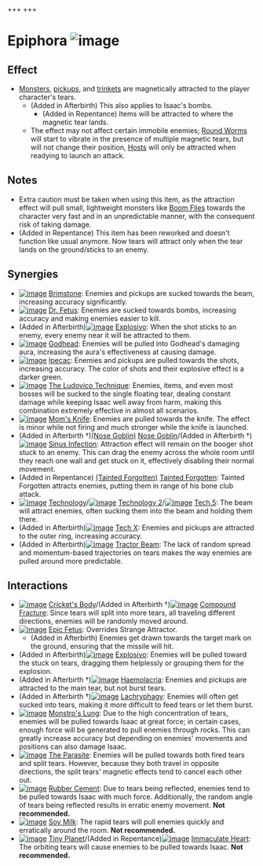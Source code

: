 +++
+++

 # Epiphora ![image](/image/Epiphora.png) 


Effect
--------


* [Monsters](/wiki/Monster "Monster"), [pickups](/wiki/Pickup "Pickup"), and [trinkets](/wiki/Trinket "Trinket") are magnetically attracted to the player character's tears.
	+ (Added in Afterbirth) This also applies to Isaac's bombs.
		- (Added in Repentance) Items will be attracted to where the magnetic tear lands.
	+ The effect may not affect certain immobile enemies; [Round Worms](/wiki/Round_Worm "Round Worm") will start to vibrate in the presence of multiple magnetic tears, but will not change their position, [Hosts](/wiki/Host "Host") will only be attracted when readying to launch an attack.


Notes
-------


* Extra caution must be taken when using this item, as the attraction effect will pull small, lightweight monsters like [Boom Flies](/wiki/Boom_Fly "Boom Fly") towards the character very fast and in an unpredictable manner, with the consequent risk of taking damage.
* (Added in Repentance) This item has been reworked and doesn't function like usual anymore. Now tears will attract only when the tear lands on the ground/sticks to an enemy.


Synergies
-----------


* [![image](/image/Brimstone.png)](/wiki/Brimstone "Brimstone") [Brimstone](/wiki/Brimstone "Brimstone"): Enemies and pickups are sucked towards the beam, increasing accuracy significantly.
* [![image](/image/Dr._Fetus.png)](/wiki/Dr._Fetus "Dr. Fetus") [Dr. Fetus](/wiki/Dr._Fetus "Dr. Fetus"): Enemies are sucked towards bombs, increasing accuracy and making enemies easier to kill.
* (Added in Afterbirth)[![image](/image/Explosivo.png)](/wiki/Explosivo "Explosivo") [Explosivo](/wiki/Explosivo "Explosivo"): When the shot sticks to an enemy, every enemy near it will be attracted to them.
* [![image](/image/Godhead.png)](/wiki/Godhead "Godhead") [Godhead](/wiki/Godhead "Godhead"): Enemies will be pulled into Godhead's damaging aura, increasing the aura's effectiveness at causing damage.
* [![image](/image/Ipecac.png)](/wiki/Ipecac "Ipecac") [Ipecac](/wiki/Ipecac "Ipecac"): Enemies and pickups are pulled towards the shots, increasing accuracy. The color of shots and their explosive effect is a darker green.
* [![image](/image/The_Ludovico_Technique.png)](/wiki/The_Ludovico_Technique "The Ludovico Technique") [The Ludovico Technique](/wiki/The_Ludovico_Technique "The Ludovico Technique"): Enemies, items, and even most bosses will be sucked to the single floating tear, dealing constant damage while keeping Isaac well away from harm, making this combination extremely effective in almost all scenarios.
* [![image](/image/Mom%27s_Knife.png)](/wiki/Mom%27s_Knife "Mom's Knife") [Mom's Knife](/wiki/Mom%27s_Knife "Mom's Knife"): Enemies are pulled towards the knife. The effect is minor while not firing and much stronger while the knife is launched.
* (Added in Afterbirth †)[(Nose Goblin)](/wiki/Nose_Goblin "Nose Goblin") [Nose Goblin](/wiki/Nose_Goblin "Nose Goblin")/(Added in Afterbirth †)[![image](/image/Sinus_Infection.png)](/wiki/Sinus_Infection "Sinus Infection") [Sinus Infection](/wiki/Sinus_Infection "Sinus Infection"): Attraction effect will remain on the booger shot stuck to an enemy. This can drag the enemy across the whole room until they reach one wall and get stuck on it, effectively disabling their normal movement.
* (Added in Repentance)  [(Tainted Forgotten)](/wiki/Tainted_Forgotten "Tainted Forgotten") [Tainted Forgotten](/wiki/Tainted_Forgotten "Tainted Forgotten"): Tainted Forgotten attracts enemies, putting them in range of his bone club attack.
* [![image](/image/Technology.png)](/wiki/Technology "Technology") [Technology](/wiki/Technology "Technology")/[![image](/image/Technology_2.png)](/wiki/Technology_2 "Technology 2") [Technology 2](/wiki/Technology_2 "Technology 2")/[![image](/image/Tech.5.png)](/wiki/Tech.5 "Tech.5") [Tech.5](/wiki/Tech.5 "Tech.5"): The beam will attract enemies, often sucking them into the beam and holding them there.
* (Added in Afterbirth)[![image](/image/Tech_X.png)](/wiki/Tech_X "Tech X") [Tech X](/wiki/Tech_X "Tech X"): Enemies and pickups are attracted to the outer ring, increasing accuracy.
* (Added in Afterbirth)[![image](/image/Tractor_Beam.png)](/wiki/Tractor_Beam "Tractor Beam") [Tractor Beam](/wiki/Tractor_Beam "Tractor Beam"): The lack of random spread and momentum-based trajectories on tears makes the way enemies are pulled around more predictable.


Interactions
--------------


* [![image](/image/Cricket%27s_Body.png)](/wiki/Cricket%27s_Body "Cricket's Body") [Cricket's Body](/wiki/Cricket%27s_Body "Cricket's Body")/(Added in Afterbirth †)[![image](/image/Compound_Fracture.png)](/wiki/Compound_Fracture "Compound Fracture") [Compound Fracture](/wiki/Compound_Fracture "Compound Fracture"): Since tears will split into more tears, all traveling different directions, enemies will be randomly moved around.
* [![image](/image/Epic_Fetus.png)](/wiki/Epic_Fetus "Epic Fetus") [Epic Fetus](/wiki/Epic_Fetus "Epic Fetus"): Overrides Strange Attractor.
	+ (Added in Afterbirth) Enemies get drawn towards the target mark on the ground, ensuring that the missile will hit.
* (Added in Afterbirth)[![image](/image/Explosivo.png)](/wiki/Explosivo "Explosivo") [Explosivo](/wiki/Explosivo "Explosivo"): Enemies will be pulled toward the stuck on tears, dragging them helplessly or grouping them for the explosion.
* (Added in Afterbirth †)[![image](/image/Haemolacria.png)](/wiki/Haemolacria "Haemolacria") [Haemolacria](/wiki/Haemolacria "Haemolacria"): Enemies and pickups are attracted to the main tear, but not burst tears.
* (Added in Afterbirth †)[![image](/image/Lachryphagy.png)](/wiki/Lachryphagy "Lachryphagy") [Lachryphagy](/wiki/Lachryphagy "Lachryphagy"): Enemies will often get sucked into tears, making it more difficult to feed tears or let them burst.
* [![image](/image/Monstro%27s_Lung.png)](/wiki/Monstro%27s_Lung "Monstro's Lung") [Monstro's Lung](/wiki/Monstro%27s_Lung "Monstro's Lung"): Due to the high concentration of tears, enemies will be pulled towards Isaac at great force; in certain cases, enough force will be generated to pull enemies through rocks. This can greatly increase accuracy but depending on enemies' movements and positions can also damage Isaac.
* [![image](/image/The_Parasite.png)](/wiki/The_Parasite "The Parasite") [The Parasite](/wiki/The_Parasite "The Parasite"): Enemies will be pulled towards both fired tears and split tears. However, because they both travel in opposite directions, the split tears' magnetic effects tend to cancel each other out.
* [![image](/image/Rubber_Cement.png)](/wiki/Rubber_Cement "Rubber Cement") [Rubber Cement](/wiki/Rubber_Cement "Rubber Cement"): Due to tears being reflected, enemies tend to be pulled towards Isaac with much force. Additionally, the random angle of tears being reflected results in erratic enemy movement. **Not recommended.**
* [![image](/image/Soy_Milk.png)](/wiki/Soy_Milk "Soy Milk") [Soy Milk](/wiki/Soy_Milk "Soy Milk"): The rapid tears will pull enemies quickly and erratically around the room. **Not recommended.**
* [![image](/image/Tiny_Planet.png)](/wiki/Tiny_Planet "Tiny Planet") [Tiny Planet](/wiki/Tiny_Planet "Tiny Planet")/(Added in Repentance)[![image](/image/Immaculate_Heart.png)](/wiki/Immaculate_Heart "Immaculate Heart") [Immaculate Heart](/wiki/Immaculate_Heart "Immaculate Heart"): The orbiting tears will cause enemies to be pulled towards Isaac. **Not recommended.**


